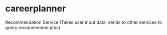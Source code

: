 # careerplanner
Recommendation Service (Takes user input data, sends to other services to query recommended jobs)
